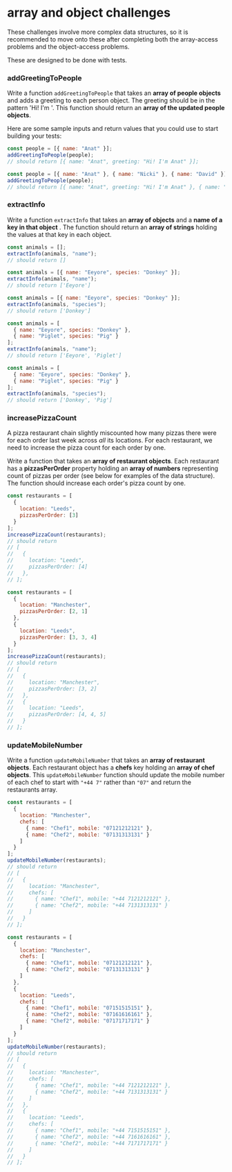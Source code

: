 # array and object challenges

These challenges involve more complex data structures, so it is recommended to move onto these after completing both the array-access problems and the object-access problems.

These are designed to be done with tests.

### addGreetingToPeople

Write a function `addGreetingToPeople` that takes an **array of people objects** and adds a greeting to each person object. The greeting should be in the pattern 'Hi! I'm <name>'. This function should return an **array of the updated people objects**.

Here are some sample inputs and return values that you could use to start building your tests:

```js
const people = [{ name: "Anat" }];
addGreetingToPeople(people);
// should return [{ name: "Anat", greeting: "Hi! I'm Anat" }];
```

```js
const people = [{ name: "Anat" }, { name: "Nicki" }, { name: "David" }];
addGreetingToPeople(people);
// should return [{ name: "Anat", greeting: "Hi! I'm Anat" }, { name: "Nicki", greeting: "Hi! I'm Nicki" }, { name: "David", greeting: "Hi! I'm David" }];
```

### extractInfo

Write a function `extractInfo` that takes an **array of objects** and a **name of a key in that object** . The function should return an **array of strings** holding the values at that key in each object.

```js
const animals = [];
extractInfo(animals, "name");
// should return []
```

```js
const animals = [{ name: "Eeyore", species: "Donkey" }];
extractInfo(animals, "name");
// should return ['Eeyore']
```

```js
const animals = [{ name: "Eeyore", species: "Donkey" }];
extractInfo(animals, "species");
// should return ['Donkey']
```

```js
const animals = [
  { name: "Eeyore", species: "Donkey" },
  { name: "Piglet", species: "Pig" }
];
extractInfo(animals, "name");
// should return ['Eeyore', 'Piglet']
```

```js
const animals = [
  { name: "Eeyore", species: "Donkey" },
  { name: "Piglet", species: "Pig" }
];
extractInfo(animals, "species");
// should return ['Donkey', 'Pig']
```

### increasePizzaCount

A pizza restaurant chain slightly miscounted how many pizzas there were for each order last week across _all_ its locations. For each restaurant, we need to increase the pizza count for each order by one.

Write a function that takes an **array of restaurant objects**. Each restaurant has a **pizzasPerOrder** property holding an **array of numbers** representing count of pizzas per order (see below for examples of the data structure). The function should increase each order's pizza count by one.

```js
const restaurants = [
  {
    location: "Leeds",
    pizzasPerOrder: [3]
  }
];
increasePizzaCount(restaurants);
// should return
// [
//   {
//     location: "Leeds",
//     pizzasPerOrder: [4]
//   },
// ];
```

```js
const restaurants = [
  {
    location: "Manchester",
    pizzasPerOrder: [2, 1]
  },
  {
    location: "Leeds",
    pizzasPerOrder: [3, 3, 4]
  }
];
increasePizzaCount(restaurants);
// should return
// [
//   {
//     location: "Manchester",
//     pizzasPerOrder: [3, 2]
//   },
//   {
//     location: "Leeds",
//     pizzasPerOrder: [4, 4, 5]
//   }
// ];
```

### updateMobileNumber

Write a function `updateMobileNumber` that takes an **array of restaurant objects**. Each restaurant object has a **chefs** key holding an **array of chef objects**. This `updateMobileNumber` function should update the mobile number of each chef to start with `"+44 7"` rather than `"07"` and return the restaurants array.

```js
const restaurants = [
  {
    location: "Manchester",
    chefs: [
      { name: "Chef1", mobile: "07121212121" },
      { name: "Chef2", mobile: "07131313131" }
    ]
  }
];
updateMobileNumber(restaurants);
// should return
// [
//   {
//     location: "Manchester",
//     chefs: [
//       { name: "Chef1", mobile: "+44 7121212121" },
//       { name: "Chef2", mobile: "+44 7131313131" }
//     ]
//   }
// ];
```

```js
const restaurants = [
  {
    location: "Manchester",
    chefs: [
      { name: "Chef1", mobile: "07121212121" },
      { name: "Chef2", mobile: "07131313131" }
    ]
  },
  {
    location: "Leeds",
    chefs: [
      { name: "Chef1", mobile: "07151515151" },
      { name: "Chef2", mobile: "07161616161" },
      { name: "Chef2", mobile: "07171717171" }
    ]
  }
];
updateMobileNumber(restaurants);
// should return
// [
//   {
//     location: "Manchester",
//     chefs: [
//       { name: "Chef1", mobile: "+44 7121212121" },
//       { name: "Chef2", mobile: "+44 7131313131" }
//     ]
//   },
//   {
//     location: "Leeds",
//     chefs: [
//       { name: "Chef1", mobile: "+44 7151515151" },
//       { name: "Chef2", mobile: "+44 7161616161" },
//       { name: "Chef2", mobile: "+44 7171717171" }
//     ]
//   }
// ];
```
